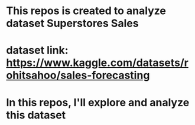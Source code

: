 # This repos is created to analyze dataset Superstores Sales
# dataset link: https://www.kaggle.com/datasets/rohitsahoo/sales-forecasting
# In this repos, I'll explore and analyze this dataset
